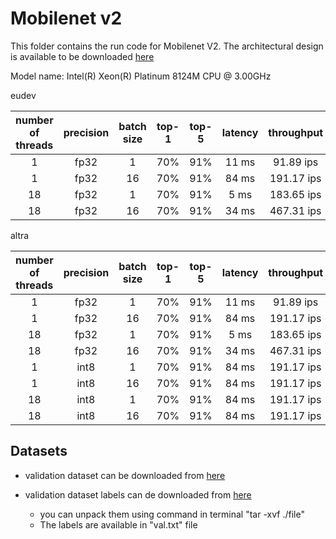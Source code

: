 Mobilenet v2
===============

This folder contains the run code for Mobilenet V2. The architectural design is available to be downloaded [here](https://arxiv.org/abs/1704.04861)

Model name: Intel(R) Xeon(R) Platinum 8124M CPU @ 3.00GHz

eudev


|  number of threads |  precision | batch size  |  top-1 | top-5  | latency | throughput |
|:---:|:---:|:---:|:---:|:---:|:---:|:---:|
| 1                  | fp32       | 1           | 70%    | 91%    | 11 ms   | 91.89 ips  | 
| 1                  | fp32       | 16          | 70%    | 91%    | 84 ms   | 191.17 ips |
| 18                 | fp32       | 1           | 70%    | 91%    | 5 ms    | 183.65 ips |
| 18                 | fp32       | 16          | 70%    | 91%    | 34 ms   | 467.31 ips |


altra

|  number of threads |  precision | batch size  |  top-1 | top-5  | latency | throughput |
|:---:|:---:|:---:|:---:|:---:|:---:|:---:|
| 1                  | fp32       | 1           | 70%    | 91%    | 11 ms   | 91.89 ips  | 
| 1                  | fp32       | 16          | 70%    | 91%    | 84 ms   | 191.17 ips |
| 18                 | fp32       | 1           | 70%    | 91%    | 5 ms    | 183.65 ips |
| 18                 | fp32       | 16          | 70%    | 91%    | 34 ms   | 467.31 ips |
| 1                  | int8       | 1           | 70%    | 91%    | 84 ms   | 191.17 ips |
| 1                  | int8       | 16          | 70%    | 91%    | 84 ms   | 191.17 ips |
| 18                 | int8       | 1           | 70%    | 91%    | 84 ms   | 191.17 ips |
| 18                 | int8       | 16          | 70%    | 91%    | 84 ms   | 191.17 ips |




Datasets
-------------

* validation dataset can be downloaded from [here](https://www.dropbox.com/s/eed1so87g199915/ILSVRC2012_img_val.tar)
    
* validation dataset labels can de downloaded from [here](http://dl.caffe.berkeleyvision.org/caffe_ilsvrc12.tar.gz)
  * you can unpack them using command in terminal "tar -xvf ./file"
  * The labels are available in "val.txt" file 

  
